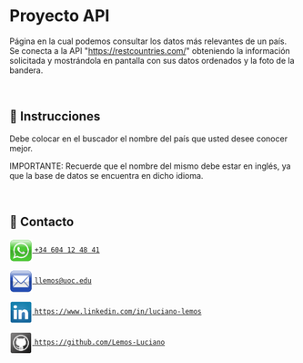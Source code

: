 # Proyecto API

Página en la cual podemos consultar los datos más relevantes de un país. Se conecta a la API "https://restcountries.com/" obteniendo la información solicitada y mostrándola en pantalla con sus datos ordenados y la foto de la bandera.

<br>

## 🚀 Instrucciones

Debe colocar en el buscador el nombre del país que usted desee conocer mejor.

IMPORTANTE: Recuerde que el nombre del mismo debe estar en inglés, ya que la base de datos se encuentra en dicho idioma.

<br>


## 🔗 Contacto

<a href="https://api.whatsapp.com/send/?phone=34604124841&text=Hola+Luciano%2C+he+visto+tu+curriculum+vitae+y+quer%C3%ADa+ponerme+en+contacto+contigo+por+una+oferta+de+trabajo.&type=phone_number&app_absent=0" target="blank"><img align="center" src="https://github.com/Lemos-Luciano/Portafolio/blob/main/Images/icons/1Whatsapp.png" alt="luciano-lemos/?locale=en_us" height="40" width="40" /> `+34 604 12 48 41`</a>

<a href="mailto:llemos@uoc.edu?subject=Oferta%20de%20trabajo&body=Hola%20Luciano,%20he%20visto%20tu%20curriculum%20vitae%20y%20quer%C3%ADa%20ponerme%20en%20contacto%20contigo%20por%20una%20oferta%20de%20trabajo.%0BPuedes%20ponerte%20en%20contacto%20con%20nosotros%20a%20trav%C3%A9s%20de%3A%0B%09Mail:%20[%20Completar%20]%0B%09Tel%C3%A9fono:%20[%20Completar%20]%0B%09Horarios:%20[%20Completar%20]%0B%0BMuchas%20gracias%20por%20tu%20tiempo%0B%0BSaludos" target="blank"><img align="center" src="https://github.com/Lemos-Luciano/Portafolio/blob/main/Images/icons/1Mail.png" alt="luciano-lemos/?locale=en_us" height="40" width="40" /> `llemos@uoc.edu` </a>

<a href="https://www.linkedin.com/in/luciano-lemos" target="blank"><img align="center" src="https://github.com/Lemos-Luciano/Portafolio/blob/main/Images/icons/2linkedin.png" alt="luciano-lemos/?locale=en_us" height="40" width="40" /> `https://www.linkedin.com/in/luciano-lemos` </a>

<a href="https://github.com/Lemos-Luciano" target="blank"><img align="center" src="https://github.com/Lemos-Luciano/Portafolio/blob/main/Images/icons/1Github.png" alt="luciano-lemos/?locale=en_us" height="40" width="40" /> `https://github.com/Lemos-Luciano` </a>
